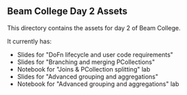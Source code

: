 ## Beam College Day 2 Assets

This directory contains the assets for day 2 of Beam College.

It currently has:
 * Slides for "DoFn lifecycle and user code requirements"
 * Slides for "Branching and merging PCollections"
 * Notebook for "Joins & PCollection splitting" lab
 * Slides for "Advanced grouping and aggregations"
 * Notebook for "Advanced grouping and aggregations" lab
 
